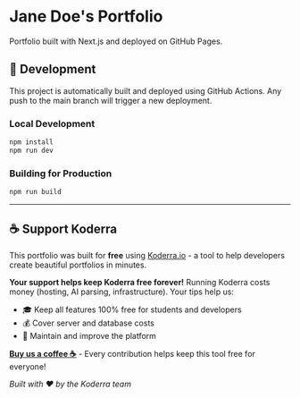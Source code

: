 # Jane Doe's Portfolio

Portfolio built with Next.js and deployed on GitHub Pages.

## 🔧 Development

This project is automatically built and deployed using GitHub Actions. Any push to the main branch will trigger a new deployment.

### Local Development

```bash
npm install
npm run dev
```

### Building for Production

```bash
npm run build
```

---

## ☕ Support Koderra

This portfolio was built for **free** using [Koderra.io](https://koderra.io) - a tool to help developers create beautiful portfolios in minutes.

**Your support helps keep Koderra free forever!**
Running Koderra costs money (hosting, AI parsing, infrastructure). Your tips help us:
- 🎓 Keep all features 100% free for students and developers
- 💰 Cover server and database costs
- 🚀 Maintain and improve the platform

[**Buy us a coffee ☕**](https://ko-fi.com/koderra) - Every contribution helps keep this tool free for everyone!

*Built with ❤️ by the Koderra team*
